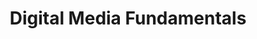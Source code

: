 ---
weight: 1
bookFlatSection: false
bookCollapseSection: true
title: "Digital Media Fundamentals"
---